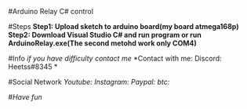 #Arduino Relay C# control

#Steps
**Step1: Upload sketch to arduino board(my board atmega168p)**
**Step2: Download Visual Studio C# and run program or run ArduinoRelay.exe(The second metohd work only COM4)**

#Info
*if you have difficulty contact me*
*Contact with me:
Discord: Heetss#8345
*

#Social Network
*Youtube:*
*Instagram:*
*Paypal:*
*btc:*

#*Have fun*

